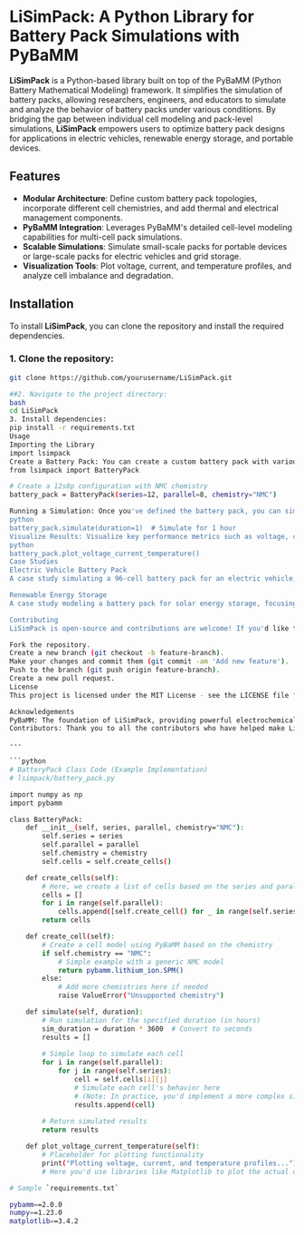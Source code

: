 # LiSimPack: A Python Library for Battery Pack Simulations with PyBaMM

**LiSimPack** is a Python-based library built on top of the PyBaMM (Python Battery Mathematical Modeling) framework. It simplifies the simulation of battery packs, allowing researchers, engineers, and educators to simulate and analyze the behavior of battery packs under various conditions. By bridging the gap between individual cell modeling and pack-level simulations, **LiSimPack** empowers users to optimize battery pack designs for applications in electric vehicles, renewable energy storage, and portable devices.

## Features

- **Modular Architecture**: Define custom battery pack topologies, incorporate different cell chemistries, and add thermal and electrical management components.
- **PyBaMM Integration**: Leverages PyBaMM's detailed cell-level modeling capabilities for multi-cell pack simulations.
- **Scalable Simulations**: Simulate small-scale packs for portable devices or large-scale packs for electric vehicles and grid storage.
- **Visualization Tools**: Plot voltage, current, and temperature profiles, and analyze cell imbalance and degradation.

## Installation

To install **LiSimPack**, you can clone the repository and install the required dependencies.

### 1. Clone the repository:

```bash
git clone https://github.com/yourusername/LiSimPack.git

##2. Navigate to the project directory:
bash
cd LiSimPack
3. Install dependencies:
pip install -r requirements.txt
Usage
Importing the Library
import lsimpack
Create a Battery Pack: You can create a custom battery pack with various configurations (series, parallel, or mixed):
from lsimpack import BatteryPack

# Create a 12s8p configuration with NMC chemistry
battery_pack = BatteryPack(series=12, parallel=8, chemistry="NMC")

Running a Simulation: Once you've defined the battery pack, you can simulate its behavior:
python
battery_pack.simulate(duration=1)  # Simulate for 1 hour
Visualize Results: Visualize key performance metrics such as voltage, current, and temperature profiles:
python
battery_pack.plot_voltage_current_temperature()
Case Studies
Electric Vehicle Battery Pack
A case study simulating a 96-cell battery pack for an electric vehicle, highlighting voltage, current, and thermal management insights.

Renewable Energy Storage
A case study modeling a battery pack for solar energy storage, focusing on cyclic loading, capacity fade, and optimization strategies for balancing circuits.

Contributing
LiSimPack is open-source and contributions are welcome! If you'd like to contribute, please follow these steps:

Fork the repository.
Create a new branch (git checkout -b feature-branch).
Make your changes and commit them (git commit -am 'Add new feature').
Push to the branch (git push origin feature-branch).
Create a new pull request.
License
This project is licensed under the MIT License - see the LICENSE file for details.

Acknowledgements
PyBaMM: The foundation of LiSimPack, providing powerful electrochemical modeling of individual cells.
Contributors: Thank you to all the contributors who have helped make LiSimPack a better tool.

---

```python
# BatteryPack Class Code (Example Implementation)
# lsimpack/battery_pack.py

import numpy as np
import pybamm

class BatteryPack:
    def __init__(self, series, parallel, chemistry="NMC"):
        self.series = series
        self.parallel = parallel
        self.chemistry = chemistry
        self.cells = self.create_cells()

    def create_cells(self):
        # Here, we create a list of cells based on the series and parallel configuration
        cells = []
        for i in range(self.parallel):
            cells.append([self.create_cell() for _ in range(self.series)])
        return cells

    def create_cell(self):
        # Create a cell model using PyBaMM based on the chemistry
        if self.chemistry == "NMC":
            # Simple example with a generic NMC model
            return pybamm.lithium_ion.SPM()
        else:
            # Add more chemistries here if needed
            raise ValueError("Unsupported chemistry")

    def simulate(self, duration):
        # Run simulation for the specified duration (in hours)
        sim_duration = duration * 3600  # Convert to seconds
        results = []
        
        # Simple loop to simulate each cell
        for i in range(self.parallel):
            for j in range(self.series):
                cell = self.cells[i][j]
                # Simulate each cell's behavior here
                # (Note: In practice, you'd implement a more complex simulation using PyBaMM)
                results.append(cell)
        
        # Return simulated results
        return results

    def plot_voltage_current_temperature(self):
        # Placeholder for plotting functionality
        print("Plotting voltage, current, and temperature profiles...")
        # Here you'd use libraries like Matplotlib to plot the actual data

# Sample `requirements.txt`

pybamm==2.0.0
numpy==1.23.0
matplotlib==3.4.2
